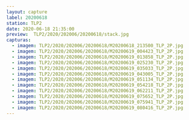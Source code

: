 ```yaml
---
layout: capture
label: 20200618
station: TLP2
date: 2020-06-18 21:35:00
preview:  TLP2/2020/202006/20200618/stack.jpg
capturas:
  - imagem: TLP2/2020/202006/20200618/M20200618_213500_TLP_2P.jpg
  - imagem: TLP2/2020/202006/20200618/M20200619_004423_TLP_2P.jpg
  - imagem: TLP2/2020/202006/20200618/M20200619_013858_TLP_2P.jpg
  - imagem: TLP2/2020/202006/20200618/M20200619_025230_TLP_2P.jpg
  - imagem: TLP2/2020/202006/20200618/M20200619_035033_TLP_2P.jpg
  - imagem: TLP2/2020/202006/20200618/M20200619_043005_TLP_2P.jpg
  - imagem: TLP2/2020/202006/20200618/M20200619_051134_TLP_2P.jpg
  - imagem: TLP2/2020/202006/20200618/M20200619_054218_TLP_2P.jpg
  - imagem: TLP2/2020/202006/20200618/M20200619_062211_TLP_2P.jpg
  - imagem: TLP2/2020/202006/20200618/M20200619_075652_TLP_2P.jpg
  - imagem: TLP2/2020/202006/20200618/M20200619_075941_TLP_2P.jpg
  - imagem: TLP2/2020/202006/20200618/M20200619_080416_TLP_2P.jpg
---
```

